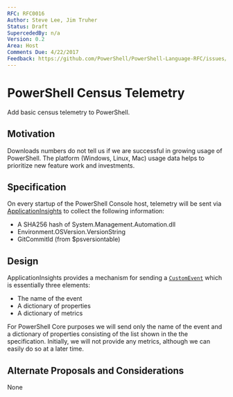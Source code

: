 ```yaml
---
RFC: RFC0016
Author: Steve Lee, Jim Truher
Status: Draft
SupercededBy: n/a
Version: 0.2
Area: Host
Comments Due: 4/22/2017
Feedback: https://github.com/PowerShell/PowerShell-Language-RFC/issues/#
---
```


# PowerShell Census Telemetry

Add basic census telemetry to PowerShell.

## Motivation

Downloads numbers do not tell us if we are successful in growing usage of PowerShell.
The platform (Windows, Linux, Mac) usage data helps to prioritize new feature work and investments.

## Specification

On every startup of the PowerShell Console host, telemetry will be sent via [ApplicationInsights](https://azure.microsoft.com/en-us/services/application-insights/) to collect the following information:
- A SHA256 hash of System.Management.Automation.dll
- Environment.OSVersion.VersionString
- GitCommitId (from $psversiontable)

## Design

ApplicationInsights provides a mechanism for sending a [`CustomEvent`](https://docs.microsoft.com/en-us/azure/application-insights/app-insights-api-custom-events-metrics) which is essentially three elements:
- The name of the event
- A dictionary of properties
- A dictionary of metrics

For PowerShell Core purposes we will send only the name of the event and a dictionary of properties consisting of the list shown in the the specification.
Initially, we will not provide any metrics, although we can easily do so at a later time.

## Alternate Proposals and Considerations

None
 
